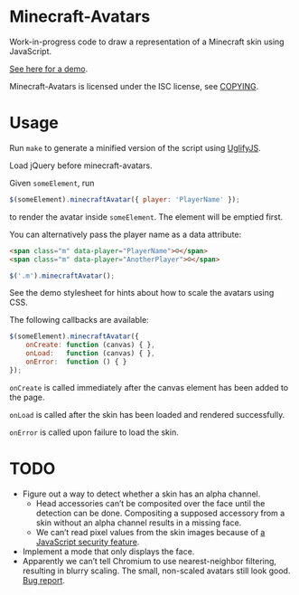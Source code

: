 # Minecraft-Avatars

Work-in-progress code to draw a representation of a Minecraft skin using
JavaScript.

[See here for a demo](http://heh.fi/minecraft-avatars/).

Minecraft-Avatars is licensed under the ISC license, see [COPYING](https://github.com/ion1/minecraft-avatars/blob/master/COPYING).

# Usage

Run `make` to generate a minified version of the script using [UglifyJS](https://github.com/mishoo/UglifyJS/).

Load jQuery before minecraft-avatars.

Given `someElement`, run

```javascript
$(someElement).minecraftAvatar({ player: 'PlayerName' });
```

to render the avatar inside `someElement`. The element will be emptied first.

You can alternatively pass the player name as a data attribute:

```html
<span class="m" data-player="PlayerName">☺</span>
<span class="m" data-player="AnotherPlayer">☺</span>
```

```javascript
$('.m').minecraftAvatar();
```

See the demo stylesheet for hints about how to scale the avatars using CSS.

The following callbacks are available:

```javascript
$(someElement).minecraftAvatar({
    onCreate: function (canvas) { },
    onLoad:   function (canvas) { },
    onError:  function () { }
});
```

`onCreate` is called immediately after the canvas element has been added to the page.

`onLoad` is called after the skin has been loaded and rendered successfully.

`onError` is called upon failure to load the skin.

# TODO

* Figure out a way to detect whether a skin has an alpha channel.
  * Head accessories can’t be composited over the face until the detection can be done. Compositing a supposed accessory from a skin without an alpha channel results in a missing face.
  * We can’t read pixel values from the skin images because of [a JavaScript security feature](https://developer.mozilla.org/en/CORS_Enabled_Image#What_is_a_.22tainted.22_canvas.3F).
* Implement a mode that only displays the face.
* Apparently we can’t tell Chromium to use nearest-neighbor filtering, resulting in blurry scaling. The small, non-scaled avatars still look good. [Bug report](http://code.google.com/p/chromium/issues/detail?id=1502).
